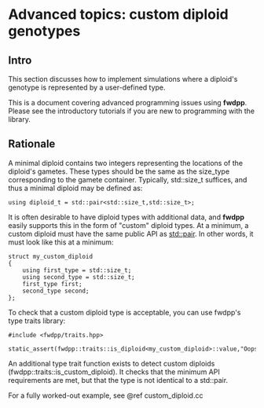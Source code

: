 # Advanced topics: custom diploid genotypes

## Intro

This section discusses how to implement simulations where a diploid's genotype is represented by a user-defined type.

This is a document covering advanced programming issues using __fwdpp__.  Please see the introductory tutorials if you are new to programming with the library.

## Rationale

A minimal diploid contains two integers representing the locations of the diploid's gametes.  These types should be the
same as the size_type corresponding to the gamete container.  Typically, std::size_t suffices, and thus a minimal
diploid may be defined as:

~~~{.cpp}
using diploid_t = std::pair<std::size_t,std::size_t>;
~~~

It is often desirable to have diploid types with additional data, and __fwdpp__ easily supports this in the form of "custom" diploid types. At a minimum, a custom diploid must have the same public API as 
[std::pair](http://en.cppreference.com/w/cpp/utility/pair). In other words, it must look like this at a minimum:

~~~{.cpp}
struct my_custom_diploid
{
    using first_type = std::size_t;
    using second_type = std::size_t;
    first_type first;
    second_type second;
};
~~~

To check that a custom diploid type is acceptable, you can use fwdpp's type traits library:

~~~{.cpp}
#include <fwdpp/traits.hpp>

static_assert(fwdpp::traits::is_diploid<my_custom_diploid>::value,"Oops!");
~~~

An additional type trait function exists to detect custom diploids (fwdpp::traits::is_custom_diploid).  It checks that the minimum API requirements are met, but that the type is not identical to a std::pair.

For a fully worked-out example, see @ref custom_diploid.cc
